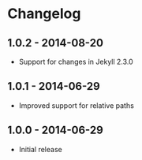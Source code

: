 # Changelog

## 1.0.2 - 2014-08-20
- Support for changes in Jekyll 2.3.0

## 1.0.1 - 2014-06-29
- Improved support for relative paths

## 1.0.0 - 2014-06-29
- Initial release
